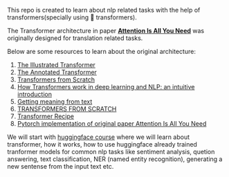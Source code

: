 This repo is created to learn about nlp related tasks with the help of transformers(specially using 🤗 transformers).

The Transformer architecture in paper [**Attention Is All You Need**](https://arxiv.org/abs/1706.03762) was originally designed for translation related tasks. 

Below are some resources to learn about the original architecture:
1. [The Illustrated Transformer](https://jalammar.github.io/illustrated-transformer/)
2. [The Annotated Transformer](https://nlp.seas.harvard.edu/2018/04/03/attention.html)
3. [Transformers from Scratch](https://e2eml.school/transformers.html)
4. [How Transformers work in deep learning and NLP: an intuitive introduction](https://theaisummer.com/transformer/)
5. [Getting meaning from text](https://peltarion.com/blog/data-science/self-attention-video)
6. [TRANSFORMERS FROM SCRATCH](http://peterbloem.nl/blog/transformers)
7. [Transformer Recipe](https://github.com/dair-ai/Transformers-Recipe)
8. [Pytorch implementation of original paper Attention Is All You Need](https://github.com/gordicaleksa/pytorch-original-transformer)



We will start with [huggingface course](https://huggingface.co/course/chapter1/1) where we will learn about transformer, how it works, how to use huggingface already trained tranformer models for common nlp tasks like sentiment analysis, quetion answering, text classification, NER (named entity recognition), generating a new sentense from the input text etc.


